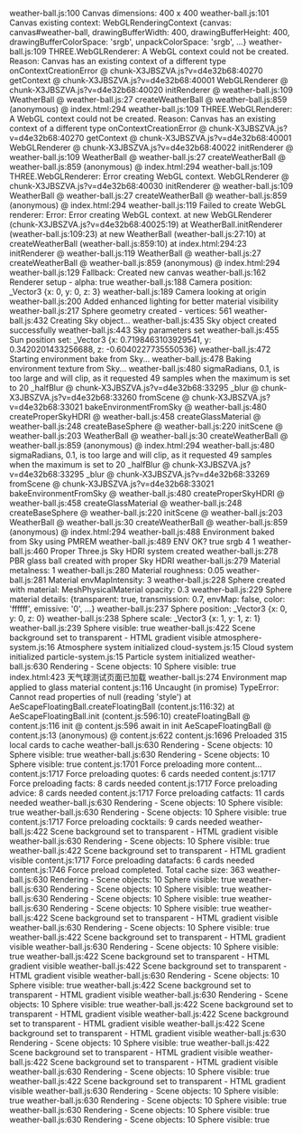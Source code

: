 weather-ball.js:100 Canvas dimensions: 400 x 400
weather-ball.js:101 Canvas existing context: WebGLRenderingContext {canvas: canvas#weather-ball, drawingBufferWidth: 400, drawingBufferHeight: 400, drawingBufferColorSpace: 'srgb', unpackColorSpace: 'srgb', …}
weather-ball.js:109 THREE.WebGLRenderer: A WebGL context could not be created. Reason:  Canvas has an existing context of a different type
onContextCreationError @ chunk-X3JBSZVA.js?v=d4e32b68:40270
getContext @ chunk-X3JBSZVA.js?v=d4e32b68:40001
WebGLRenderer @ chunk-X3JBSZVA.js?v=d4e32b68:40020
initRenderer @ weather-ball.js:109
WeatherBall @ weather-ball.js:27
createWeatherBall @ weather-ball.js:859
(anonymous) @ index.html:294
weather-ball.js:109 THREE.WebGLRenderer: A WebGL context could not be created. Reason:  Canvas has an existing context of a different type
onContextCreationError @ chunk-X3JBSZVA.js?v=d4e32b68:40270
getContext @ chunk-X3JBSZVA.js?v=d4e32b68:40001
WebGLRenderer @ chunk-X3JBSZVA.js?v=d4e32b68:40022
initRenderer @ weather-ball.js:109
WeatherBall @ weather-ball.js:27
createWeatherBall @ weather-ball.js:859
(anonymous) @ index.html:294
weather-ball.js:109 THREE.WebGLRenderer: Error creating WebGL context.
WebGLRenderer @ chunk-X3JBSZVA.js?v=d4e32b68:40030
initRenderer @ weather-ball.js:109
WeatherBall @ weather-ball.js:27
createWeatherBall @ weather-ball.js:859
(anonymous) @ index.html:294
weather-ball.js:119 Failed to create WebGL renderer: Error: Error creating WebGL context.
    at new WebGLRenderer (chunk-X3JBSZVA.js?v=d4e32b68:40025:19)
    at WeatherBall.initRenderer (weather-ball.js:109:23)
    at new WeatherBall (weather-ball.js:27:10)
    at createWeatherBall (weather-ball.js:859:10)
    at index.html:294:23
initRenderer @ weather-ball.js:119
WeatherBall @ weather-ball.js:27
createWeatherBall @ weather-ball.js:859
(anonymous) @ index.html:294
weather-ball.js:129 Fallback: Created new canvas
weather-ball.js:162 Renderer setup - alpha: true
weather-ball.js:188 Camera position: _Vector3 {x: 0, y: 0, z: 3}
weather-ball.js:189 Camera looking at origin
weather-ball.js:200 Added enhanced lighting for better material visibility
weather-ball.js:217 Sphere geometry created - vertices: 561
weather-ball.js:432 Creating Sky object...
weather-ball.js:435 Sky object created successfully
weather-ball.js:443 Sky parameters set
weather-ball.js:455 Sun position set: _Vector3 {x: 0.7198463103929541, y: 0.3420201433256688, z: -0.6040227735550536}
weather-ball.js:472 Starting environment bake from Sky...
weather-ball.js:478 Baking environment texture from Sky...
weather-ball.js:480 sigmaRadians, 0.1, is too large and will clip, as it requested 49 samples when the maximum is set to 20
_halfBlur @ chunk-X3JBSZVA.js?v=d4e32b68:33295
_blur @ chunk-X3JBSZVA.js?v=d4e32b68:33260
fromScene @ chunk-X3JBSZVA.js?v=d4e32b68:33021
bakeEnvironmentFromSky @ weather-ball.js:480
createProperSkyHDRI @ weather-ball.js:458
createGlassMaterial @ weather-ball.js:248
createBaseSphere @ weather-ball.js:220
initScene @ weather-ball.js:203
WeatherBall @ weather-ball.js:30
createWeatherBall @ weather-ball.js:859
(anonymous) @ index.html:294
weather-ball.js:480 sigmaRadians, 0.1, is too large and will clip, as it requested 49 samples when the maximum is set to 20
_halfBlur @ chunk-X3JBSZVA.js?v=d4e32b68:33295
_blur @ chunk-X3JBSZVA.js?v=d4e32b68:33269
fromScene @ chunk-X3JBSZVA.js?v=d4e32b68:33021
bakeEnvironmentFromSky @ weather-ball.js:480
createProperSkyHDRI @ weather-ball.js:458
createGlassMaterial @ weather-ball.js:248
createBaseSphere @ weather-ball.js:220
initScene @ weather-ball.js:203
WeatherBall @ weather-ball.js:30
createWeatherBall @ weather-ball.js:859
(anonymous) @ index.html:294
weather-ball.js:488 Environment baked from Sky using PMREM
weather-ball.js:489 ENV OK? true srgb 4 1
weather-ball.js:460 Proper Three.js Sky HDRI system created
weather-ball.js:278 PBR glass ball created with proper Sky HDRI
weather-ball.js:279 Material metalness: 1
weather-ball.js:280 Material roughness: 0.05
weather-ball.js:281 Material envMapIntensity: 3
weather-ball.js:228 Sphere created with material: MeshPhysicalMaterial opacity: 0.3
weather-ball.js:229 Sphere material details: {transparent: true, transmission: 0.7, envMap: false, color: 'ffffff', emissive: '0', …}
weather-ball.js:237 Sphere position: _Vector3 {x: 0, y: 0, z: 0}
weather-ball.js:238 Sphere scale: _Vector3 {x: 1, y: 1, z: 1}
weather-ball.js:239 Sphere visible: true
weather-ball.js:422 Scene background set to transparent - HTML gradient visible
atmosphere-system.js:16 Atmosphere system initialized
cloud-system.js:15 Cloud system initialized
particle-system.js:15 Particle system initialized
weather-ball.js:630 Rendering - Scene objects: 10 Sphere visible: true
index.html:423 天气球测试页面已加载
weather-ball.js:274 Environment map applied to glass material
content.js:116 Uncaught (in promise) TypeError: Cannot read properties of null (reading 'style')
    at AeScapeFloatingBall.createFloatingBall (content.js:116:32)
    at AeScapeFloatingBall.init (content.js:596:10)
createFloatingBall @ content.js:116
init @ content.js:596
await in init
AeScapeFloatingBall @ content.js:13
(anonymous) @ content.js:622
content.js:1696 Preloaded 315 local cards to cache
weather-ball.js:630 Rendering - Scene objects: 10 Sphere visible: true
weather-ball.js:630 Rendering - Scene objects: 10 Sphere visible: true
content.js:1701 Force preloading more content...
content.js:1717 Force preloading quotes: 6 cards needed
content.js:1717 Force preloading facts: 8 cards needed
content.js:1717 Force preloading advice: 8 cards needed
content.js:1717 Force preloading catfacts: 11 cards needed
weather-ball.js:630 Rendering - Scene objects: 10 Sphere visible: true
weather-ball.js:630 Rendering - Scene objects: 10 Sphere visible: true
content.js:1717 Force preloading cocktails: 9 cards needed
weather-ball.js:422 Scene background set to transparent - HTML gradient visible
weather-ball.js:630 Rendering - Scene objects: 10 Sphere visible: true
weather-ball.js:422 Scene background set to transparent - HTML gradient visible
content.js:1717 Force preloading datafacts: 6 cards needed
content.js:1746 Force preload completed. Total cache size: 363
weather-ball.js:630 Rendering - Scene objects: 10 Sphere visible: true
weather-ball.js:630 Rendering - Scene objects: 10 Sphere visible: true
weather-ball.js:630 Rendering - Scene objects: 10 Sphere visible: true
weather-ball.js:630 Rendering - Scene objects: 10 Sphere visible: true
weather-ball.js:422 Scene background set to transparent - HTML gradient visible
weather-ball.js:630 Rendering - Scene objects: 10 Sphere visible: true
weather-ball.js:422 Scene background set to transparent - HTML gradient visible
weather-ball.js:630 Rendering - Scene objects: 10 Sphere visible: true
weather-ball.js:422 Scene background set to transparent - HTML gradient visible
weather-ball.js:422 Scene background set to transparent - HTML gradient visible
weather-ball.js:630 Rendering - Scene objects: 10 Sphere visible: true
weather-ball.js:422 Scene background set to transparent - HTML gradient visible
weather-ball.js:630 Rendering - Scene objects: 10 Sphere visible: true
weather-ball.js:422 Scene background set to transparent - HTML gradient visible
weather-ball.js:422 Scene background set to transparent - HTML gradient visible
weather-ball.js:422 Scene background set to transparent - HTML gradient visible
weather-ball.js:630 Rendering - Scene objects: 10 Sphere visible: true
weather-ball.js:422 Scene background set to transparent - HTML gradient visible
weather-ball.js:422 Scene background set to transparent - HTML gradient visible
weather-ball.js:630 Rendering - Scene objects: 10 Sphere visible: true
weather-ball.js:422 Scene background set to transparent - HTML gradient visible
weather-ball.js:630 Rendering - Scene objects: 10 Sphere visible: true
weather-ball.js:630 Rendering - Scene objects: 10 Sphere visible: true
weather-ball.js:630 Rendering - Scene objects: 10 Sphere visible: true
weather-ball.js:630 Rendering - Scene objects: 10 Sphere visible: true
